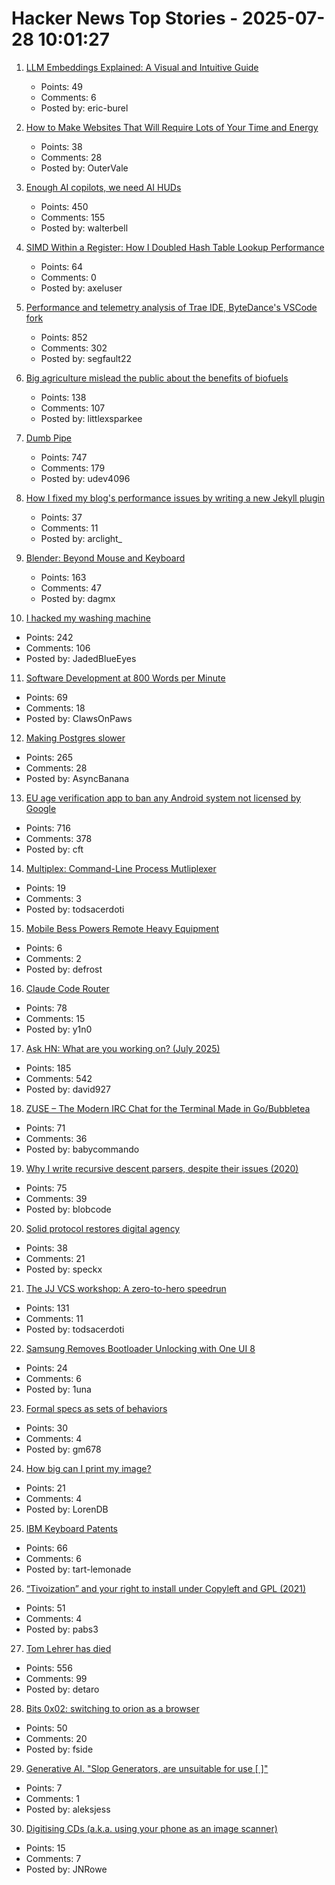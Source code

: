 # Hacker News Top Stories - 2025-07-28 10:01:27

1. [LLM Embeddings Explained: A Visual and Intuitive Guide](https://huggingface.co/spaces/hesamation/primer-llm-embedding)
   - Points: 49
   - Comments: 6
   - Posted by: eric-burel

2. [How to Make Websites That Will Require Lots of Your Time and Energy](https://blog.jim-nielsen.com/2025/how-to-make-websites-that-require-lots-of-time-and-energy/)
   - Points: 38
   - Comments: 28
   - Posted by: OuterVale

3. [Enough AI copilots, we need AI HUDs](https://www.geoffreylitt.com/2025/07/27/enough-ai-copilots-we-need-ai-huds)
   - Points: 450
   - Comments: 155
   - Posted by: walterbell

4. [SIMD Within a Register: How I Doubled Hash Table Lookup Performance](https://maltsev.space/blog/012-simd-within-a-register-how-i-doubled-hash-table-lookup-performance)
   - Points: 64
   - Comments: 0
   - Posted by: axeluser

5. [Performance and telemetry analysis of Trae IDE, ByteDance's VSCode fork](https://github.com/segmentationf4u1t/trae_telemetry_research)
   - Points: 852
   - Comments: 302
   - Posted by: segfault22

6. [Big agriculture mislead the public about the benefits of biofuels](https://lithub.com/how-big-agriculture-mislead-the-public-about-the-benefits-of-biofuels/)
   - Points: 138
   - Comments: 107
   - Posted by: littlexsparkee

7. [Dumb Pipe](https://www.dumbpipe.dev/)
   - Points: 747
   - Comments: 179
   - Posted by: udev4096

8. [How I fixed my blog's performance issues by writing a new Jekyll plugin](https://arclight.run/how-i-fixed-my-blogs-performance-issues-by-writing-a-new-jekyll-plugin-jekyll-skyhook/)
   - Points: 37
   - Comments: 11
   - Posted by: arclight_

9. [Blender: Beyond Mouse and Keyboard](https://code.blender.org/2025/07/beyond-mouse-keyboard/)
   - Points: 163
   - Comments: 47
   - Posted by: dagmx

10. [I hacked my washing machine](https://nexy.blog/2025/07/27/how-i-hacked-my-washing-machine/)
   - Points: 242
   - Comments: 106
   - Posted by: JadedBlueEyes

11. [Software Development at 800 Words per Minute](https://neurrone.com/posts/software-development-at-800-wpm/)
   - Points: 69
   - Comments: 18
   - Posted by: ClawsOnPaws

12. [Making Postgres slower](https://byteofdev.com/posts/making-postgres-slow/)
   - Points: 265
   - Comments: 28
   - Posted by: AsyncBanana

13. [EU age verification app to ban any Android system not licensed by Google](https://www.reddit.com/r/degoogle/s/YxmPgFes8a)
   - Points: 716
   - Comments: 378
   - Posted by: cft

14. [Multiplex: Command-Line Process Mutliplexer](https://github.com/sebastien/multiplex)
   - Points: 19
   - Comments: 3
   - Posted by: todsacerdoti

15. [Mobile Bess Powers Remote Heavy Equipment](https://spectrum.ieee.org/mobile-bess)
   - Points: 6
   - Comments: 2
   - Posted by: defrost

16. [Claude Code Router](https://github.com/musistudio/claude-code-router)
   - Points: 78
   - Comments: 15
   - Posted by: y1n0

17. [Ask HN: What are you working on? (July 2025)](undefined)
   - Points: 185
   - Comments: 542
   - Posted by: david927

18. [ZUSE – The Modern IRC Chat for the Terminal Made in Go/Bubbletea](https://github.com/babycommando/zuse)
   - Points: 71
   - Comments: 36
   - Posted by: babycommando

19. [Why I write recursive descent parsers, despite their issues (2020)](https://utcc.utoronto.ca/~cks/space/blog/programming/WhyRDParsersForMe)
   - Points: 75
   - Comments: 39
   - Posted by: blobcode

20. [Solid protocol restores digital agency](https://www.schneier.com/blog/archives/2025/07/how-solid-protocol-restores-digital-agency.html)
   - Points: 38
   - Comments: 21
   - Posted by: speckx

21. [The JJ VCS workshop: A zero-to-hero speedrun](https://github.com/jkoppel/jj-workshop)
   - Points: 131
   - Comments: 11
   - Posted by: todsacerdoti

22. [Samsung Removes Bootloader Unlocking with One UI 8](https://sammyguru.com/breaking-samsung-removes-bootloader-unlocking-with-one-ui-8/)
   - Points: 24
   - Comments: 6
   - Posted by: 1una

23. [Formal specs as sets of behaviors](https://surfingcomplexity.blog/2025/07/26/formal-specs-as-sets-of-behaviors/)
   - Points: 30
   - Comments: 4
   - Posted by: gm678

24. [How big can I print my image?](https://maurycyz.com/misc/printing/)
   - Points: 21
   - Comments: 4
   - Posted by: LorenDB

25. [IBM Keyboard Patents](https://sharktastica.co.uk/topics/patents)
   - Points: 66
   - Comments: 6
   - Posted by: tart-lemonade

26. [“Tivoization” and your right to install under Copyleft and GPL (2021)](https://sfconservancy.org/blog/2021/jul/23/tivoization-and-the-gpl-right-to-install/)
   - Points: 51
   - Comments: 4
   - Posted by: pabs3

27. [Tom Lehrer has died](https://www.nytimes.com/2025/07/27/arts/music/tom-lehrer-dead.html)
   - Points: 556
   - Comments: 99
   - Posted by: detaro

28. [Bits 0x02: switching to orion as a browser](https://andinfinity.eu/post/2025-07-24-bits-0x02/)
   - Points: 50
   - Comments: 20
   - Posted by: fside

29. [Generative AI. "Slop Generators, are unsuitable for use [ ]"](https://asahilinux.org/docs/project/policies/slop/)
   - Points: 7
   - Comments: 1
   - Posted by: aleksjess

30. [Digitising CDs (a.k.a. using your phone as an image scanner)](https://www.hadess.net/2025/07/digitising-cds-aka-using-your-phone-as.html)
   - Points: 15
   - Comments: 7
   - Posted by: JNRowe

